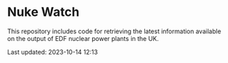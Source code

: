# Nuke Watch

This repository includes code for retrieving the latest information available on the output of EDF nuclear power plants in the UK.

Last updated: 2023-10-14 12:13